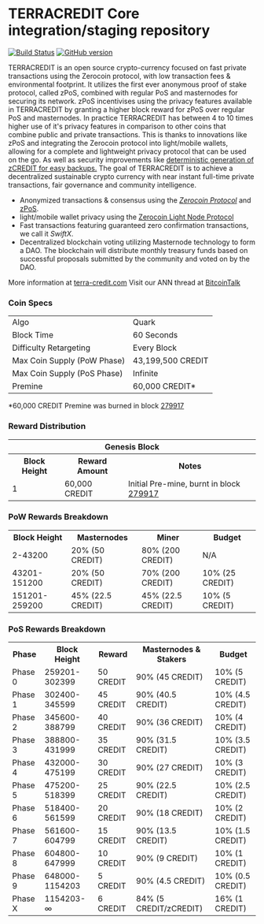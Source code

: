 TERRACREDIT Core integration/staging repository
=====================================

[![Build Status](https://travis-ci.org/TERRACREDIT-Project/TERRACREDIT.svg?branch=master)](https://travis-ci.org/TERRACREDIT-Project/TERRACREDIT) [![GitHub version](https://badge.fury.io/gh/TERRACREDIT-Project%2FTERRACREDIT.svg)](https://badge.fury.io/gh/TERRACREDIT-Project%2FTERRACREDIT)

TERRACREDIT is an open source crypto-currency focused on fast private transactions using the Zerocoin protocol, with low transaction fees & environmental footprint.  It utilizes the first ever anonymous proof of stake protocol, called zPoS, combined with regular PoS and masternodes for securing its network. zPoS incentivises using the privacy features available in TERRACREDIT by granting a higher block reward for zPoS over regular PoS and masternodes. In practice TERRACREDIT has between 4 to 10 times higher use of it's privacy features in comparison to other coins that combine public and private transactions. This is thanks to innovations like zPoS and integrating the Zerocoin protocol into light/mobile wallets, allowing for a complete and lightweight privacy protocol that can be used on the go. As well as security improvements like [deterministic generation of zCREDIT for easy backups.](https://www.reddit.com/r/terracredit/comments/8gbjf7/how_to_use_deterministic_zerocoin_generation/)
The goal of TERRACREDIT is to achieve a decentralized sustainable crypto currency with near instant full-time private transactions, fair governance and community intelligence.
- Anonymized transactions & consensus using the [_Zerocoin Protocol_](http://www.terra-credit.com/zcredit) and [zPoS](https://terra-credit.com/zpos/).
- light/mobile wallet privacy using the [Zerocoin Light Node Protocol](https://terra-credit.com/wp-content/uploads/2018/11/Zerocoin_Light_Node_Protocol.pdf)
- Fast transactions featuring guaranteed zero confirmation transactions, we call it _SwiftX_.
- Decentralized blockchain voting utilizing Masternode technology to form a DAO. The blockchain will distribute monthly treasury funds based on successful proposals submitted by the community and voted on by the DAO.

More information at [terra-credit.com](http://www.terra-credit.com) Visit our ANN thread at [BitcoinTalk](http://www.bitcointalk.org/index.php?topic=1262920)

### Coin Specs
<table>
<tr><td>Algo</td><td>Quark</td></tr>
<tr><td>Block Time</td><td>60 Seconds</td></tr>
<tr><td>Difficulty Retargeting</td><td>Every Block</td></tr>
<tr><td>Max Coin Supply (PoW Phase)</td><td>43,199,500 CREDIT</td></tr>
<tr><td>Max Coin Supply (PoS Phase)</td><td>Infinite</td></tr>
<tr><td>Premine</td><td>60,000 CREDIT*</td></tr>
</table>

*60,000 CREDIT Premine was burned in block [279917](http://www.presstab.pw/phpexplorer/TERRACREDIT/block.php?blockhash=206d9cfe859798a0b0898ab00d7300be94de0f5469bb446cecb41c3e173a57e0)

### Reward Distribution

<table>
<th colspan=4>Genesis Block</th>
<tr><th>Block Height</th><th>Reward Amount</th><th>Notes</th></tr>
<tr><td>1</td><td>60,000 CREDIT</td><td>Initial Pre-mine, burnt in block <a href="http://www.presstab.pw/phpexplorer/TERRACREDIT/block.php?blockhash=206d9cfe859798a0b0898ab00d7300be94de0f5469bb446cecb41c3e173a57e0">279917</a></td></tr>
</table>

### PoW Rewards Breakdown

<table>
<th>Block Height</th><th>Masternodes</th><th>Miner</th><th>Budget</th>
<tr><td>2-43200</td><td>20% (50 CREDIT)</td><td>80% (200 CREDIT)</td><td>N/A</td></tr>
<tr><td>43201-151200</td><td>20% (50 CREDIT)</td><td>70% (200 CREDIT)</td><td>10% (25 CREDIT)</td></tr>
<tr><td>151201-259200</td><td>45% (22.5 CREDIT)</td><td>45% (22.5 CREDIT)</td><td>10% (5 CREDIT)</td></tr>
</table>

### PoS Rewards Breakdown

<table>
<th>Phase</th><th>Block Height</th><th>Reward</th><th>Masternodes & Stakers</th><th>Budget</th>
<tr><td>Phase 0</td><td>259201-302399</td><td>50 CREDIT</td><td>90% (45 CREDIT)</td><td>10% (5 CREDIT)</td></tr>
<tr><td>Phase 1</td><td>302400-345599</td><td>45 CREDIT</td><td>90% (40.5 CREDIT)</td><td>10% (4.5 CREDIT)</td></tr>
<tr><td>Phase 2</td><td>345600-388799</td><td>40 CREDIT</td><td>90% (36 CREDIT)</td><td>10% (4 CREDIT)</td></tr>
<tr><td>Phase 3</td><td>388800-431999</td><td>35 CREDIT</td><td>90% (31.5 CREDIT)</td><td>10% (3.5 CREDIT)</td></tr>
<tr><td>Phase 4</td><td>432000-475199</td><td>30 CREDIT</td><td>90% (27 CREDIT)</td><td>10% (3 CREDIT)</td></tr>
<tr><td>Phase 5</td><td>475200-518399</td><td>25 CREDIT</td><td>90% (22.5 CREDIT)</td><td>10% (2.5 CREDIT)</td></tr>
<tr><td>Phase 6</td><td>518400-561599</td><td>20 CREDIT</td><td>90% (18 CREDIT)</td><td>10% (2 CREDIT)</td></tr>
<tr><td>Phase 7</td><td>561600-604799</td><td>15 CREDIT</td><td>90% (13.5 CREDIT)</td><td>10% (1.5 CREDIT)</td></tr>
<tr><td>Phase 8</td><td>604800-647999</td><td>10 CREDIT</td><td>90% (9 CREDIT)</td><td>10% (1 CREDIT)</td></tr>
<tr><td>Phase 9</td><td>648000-1154203</td><td>5 CREDIT</td><td>90% (4.5 CREDIT)</td><td>10% (0.5 CREDIT)</td></tr>
<tr><td>Phase X</td><td>1154203-∞</td><td>6 CREDIT</td><td>84% (5 CREDIT/zCREDIT)</td><td>16% (1 CREDIT)</td></tr>
</table>
